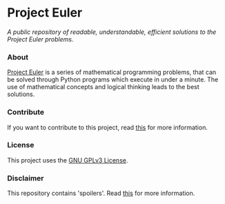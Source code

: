 Project Euler
=============

_A public repository of readable, understandable, efficient solutions to the Project Euler problems._

### About

[Project Euler](https://projecteuler.net/) is a series of mathematical programming problems, that can be solved through Python programs which execute in under a minute.
The use of mathematical concepts and logical thinking leads to the best solutions.

### Contribute

If you want to contribute to this project, read [this](https://github.com/arvindch/project-euler/blob/master/CONTRIBUTING.md) for more information.

### License

This project uses the [GNU GPLv3 License](https://github.com/arvindch/project-euler/blob/master/LICENSE).

### Disclaimer

This repository contains 'spoilers'.
Read [this](https://github.com/arvindch/project-euler/blob/master/CONTRIBUTING.md) for more information.
